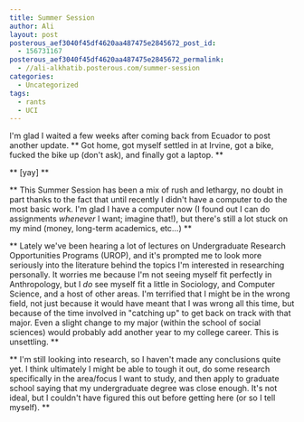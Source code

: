 ```yaml
---
title: Summer Session
author: Ali
layout: post
posterous_aef3040f45df4620aa487475e2845672_post_id:
  - 156731167
posterous_aef3040f45df4620aa487475e2845672_permalink:
  - //ali-alkhatib.posterous.com/summer-session
categories:
  - Uncategorized
tags:
  - rants
  - UCI
---
```

I'm glad I waited a few weeks after coming back from Ecuador to post another update. 
**
  Got home, got myself settled in at Irvine, got a bike, fucked the bike up (don't ask), and finally got a laptop.
**

**
  [yay]
**

**
  This Summer Session has been a mix of rush and lethargy, no doubt in part thanks to the fact that until recently I didn't have a computer to do the most basic work. I'm glad I have a computer now (I found out I can do assignments <i>whenever</i> I want; imagine that!), but there's still a lot stuck on my mind (money, long-term academics, etc...)
**

**
  Lately we've been hearing a lot of lectures on Undergraduate Research Opportunities Programs (UROP), and it's prompted me to look more seriously into the literature behind the topics I'm interested in researching personally. It worries me because I'm not seeing myself fit perfectly in Anthropology, but I <i>do</i> see myself fit a little in Sociology, and Computer Science, and a host of other areas. I'm terrified that I might be in the wrong field, not just because it would have meant that I was wrong all this time, but because of the time involved in "catching up" to get back on track with that major. Even a slight change to my major (within the school of social sciences) would probably add another year to my college career. This is unsettling.
**

**
  I'm still looking into research, so I haven't made any conclusions quite yet. I think ultimately I might be able to tough it out, do some research specifically in the area/focus I want to study, and then apply to graduate school saying that my undergraduate degree was close enough. It's not ideal, but I couldn't have figured this out before getting here (or so I tell myself).
**
